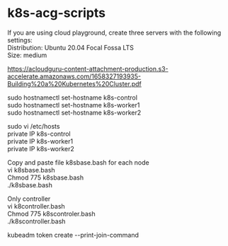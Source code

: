 # k8s-acg-scripts

If you are using cloud playground, create three servers with the following settings:  
Distribution: Ubuntu 20.04 Focal Fossa LTS  
Size: medium  
  
https://acloudguru-content-attachment-production.s3-accelerate.amazonaws.com/1658327193935-Building%20a%20Kubernetes%20Cluster.pdf  
  
sudo hostnamectl set-hostname k8s-control  
sudo hostnamectl set-hostname k8s-worker1  
sudo hostnamectl set-hostname k8s-worker2  

sudo vi /etc/hosts  
private IP    k8s-control  
private IP    k8s-worker1  
private IP    k8s-worker2  
  
Copy and paste file k8sbase.bash for each node  
vi k8sbase.bash  
Chmod 775 k8sbase.bash  
./k8sbase.bash  
  
Only controller  
vi k8controller.bash  
Chmod 775 k8scontroler.bash  
./k8scontroller.bash  
  
kubeadm token create --print-join-command  
